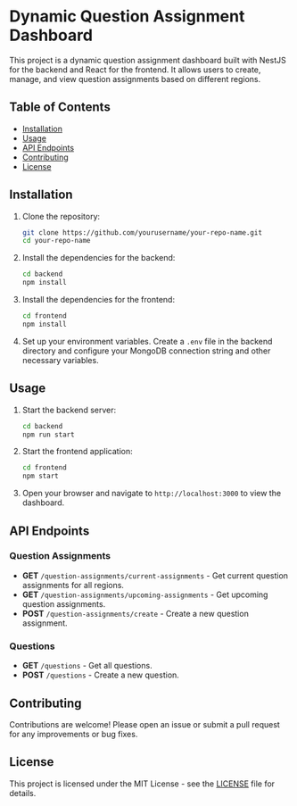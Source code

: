 # Dynamic Question Assignment Dashboard

This project is a dynamic question assignment dashboard built with NestJS for the backend and React for the frontend. It allows users to create, manage, and view question assignments based on different regions.

## Table of Contents

- [Installation](#installation)
- [Usage](#usage)
- [API Endpoints](#api-endpoints)
- [Contributing](#contributing)
- [License](#license)

## Installation

1. Clone the repository:
   ```bash
   git clone https://github.com/yourusername/your-repo-name.git
   cd your-repo-name
   ```

2. Install the dependencies for the backend:
   ```bash
   cd backend
   npm install
   ```

3. Install the dependencies for the frontend:
   ```bash
   cd frontend
   npm install
   ```

4. Set up your environment variables. Create a `.env` file in the backend directory and configure your MongoDB connection string and other necessary variables.

## Usage

1. Start the backend server:
   ```bash
   cd backend
   npm run start
   ```

2. Start the frontend application:
   ```bash
   cd frontend
   npm start
   ```

3. Open your browser and navigate to `http://localhost:3000` to view the dashboard.

## API Endpoints

### Question Assignments

- **GET** `/question-assignments/current-assignments` - Get current question assignments for all regions.
- **GET** `/question-assignments/upcoming-assignments` - Get upcoming question assignments.
- **POST** `/question-assignments/create` - Create a new question assignment.

### Questions

- **GET** `/questions` - Get all questions.
- **POST** `/questions` - Create a new question.

## Contributing

Contributions are welcome! Please open an issue or submit a pull request for any improvements or bug fixes.

## License

This project is licensed under the MIT License - see the [LICENSE](LICENSE) file for details.